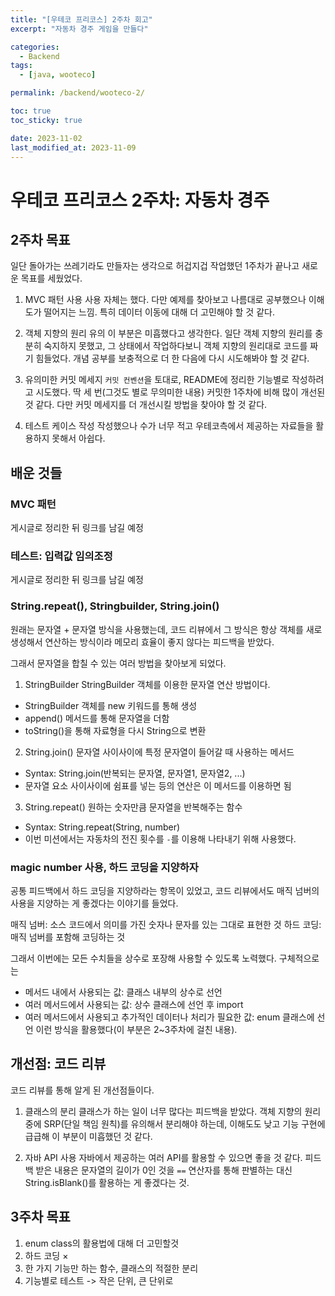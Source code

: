 ```yaml
---
title: "[우테코 프리코스] 2주차 회고"
excerpt: "자동차 경주 게임을 만들다"

categories:
  - Backend
tags:
  - [java, wooteco]

permalink: /backend/wooteco-2/

toc: true
toc_sticky: true

date: 2023-11-02
last_modified_at: 2023-11-09
---
```

# 우테코 프리코스 2주차: 자동차 경주

## 2주차 목표
일단 돌아가는 쓰레기라도 만들자는 생각으로 허겁지겁 작업했던 1주차가 끝나고 새로운 목표를 세웠었다. 

1. MVC 패턴 사용
사용 자체는 했다. 다만 예제를 찾아보고 나름대로 공부했으나 이해도가 떨어지는 느낌. 특히 데이터 이동에 대해 더 고민해야 할 것 같다. 

2. 객체 지향의 원리 유의
이 부분은 미흡했다고 생각한다. 일단 객체 지향의 원리를 충분히 숙지하지 못했고, 그 상태에서 작업하다보니 객체 지향의 원리대로 코드를 짜기 힘들었다.
개념 공부를 보충적으로 더 한 다음에 다시 시도해봐야 할 것 같다. 

3. 유의미한 커밋 메세지
`커밋 컨벤션`을 토대로, README에 정리한 기능별로 작성하려고 시도했다. 딱 세 번(그것도 별로 무의미한 내용) 커밋한 1주차에 비해 많이 개선된 것 같다.
다만 커밋 메세지를 더 개선시킬 방법을 찾아야 할 것 같다. 

4. 테스트 케이스 작성
작성했으나 수가 너무 적고 우테코측에서 제공하는 자료들을 활용하지 못해서 아쉽다. 

## 배운 것들 

### MVC 패턴 

게시글로 정리한 뒤 링크를 남길 예정 

### 테스트: 입력값 임의조정 

게시글로 정리한 뒤 링크를 남길 예정 

### String.repeat(), Stringbuilder, String.join() 

원래는 문자열 + 문자열 방식을 사용했는데, 코드 리뷰에서 그 방식은 항상 객체를 새로 생성해서 연산하는 방식이라 메모리 효율이 좋지 않다는 피드백을 받았다. 

그래서 문자열을 합칠 수 있는 여러 방법을 찾아보게 되었다. 

1. StringBuilder
StringBuilder 객체를 이용한 문자열 연산 방법이다.
- StringBuilder 객체를 new 키워드를 통해 생성
- append() 메서드를 통해 문자열을 더함
- toString()을 통해 자료형을 다시 String으로 변환 

2. String.join()
문자열 사이사이에 특정 문자열이 들어갈 때 사용하는 메서드
- Syntax: String.join(반복되는 문자열, 문자열1, 문자열2, ...)
- 문자열 요소 사이사이에 쉼표를 넣는 등의 연산은 이 메서드를 이용하면 됨 

3. String.repeat()
원하는 숫자만큼 문자열을 반복해주는 함수
- Syntax: String.repeat(String, number)
- 이번 미션에서는 자동차의 전진 횟수를 `-`를 이용해 나타내기 위해 사용했다. 

### magic number 사용, 하드 코딩을 지양하자
공통 피드백에서 하드 코딩을 지양하라는 항목이 있었고, 코드 리뷰에서도 매직 넘버의 사용을 지양하는 게 좋겠다는 이야기를 들었다. 

매직 넘버: 소스 코드에서 의미를 가진 숫자나 문자를 있는 그대로 표현한 것
하드 코딩: 매직 넘버를 포함해 코딩하는 것 

그래서 이번에는 모든 수치들을 상수로 포장해 사용할 수 있도록 노력했다.
구체적으로는
- 메서드 내에서 사용되는 값: 클래스 내부의 상수로 선언
- 여러 메서드에서 사용되는 값: 상수 클래스에 선언 후 import
- 여러 메서드에서 사용되고 추가적인 데이터나 처리가 필요한 값: enum 클래스에 선언
이런 방식을 활용했다(이 부분은 2~3주차에 걸친 내용). 

## 개선점: 코드 리뷰
코드 리뷰를 통해 알게 된 개선점들이다. 

1. 클래스의 분리
클래스가 하는 일이 너무 많다는 피드백을 받았다.
객체 지향의 원리 중에 SRP(단일 책임 원칙)를 유의해서 분리해야 하는데, 이해도도 낮고 기능 구현에 급급해 이 부분이 미흡했던 것 같다. 

2. 자바 API 사용
자바에서 제공하는 여러 API를 활용할 수 있으면 좋을 것 같다.
피드백 받은 내용은 문자열의 길이가 0인 것을 `==` 연산자를 통해 판별하는 대신 String.isBlank()를 활용하는 게 좋겠다는 것. 

## 3주차 목표 

1. enum class의 활용법에 대해 더 고민할것
2. 하드 코딩 ×
3. 한 가지 기능만 하는 함수, 클래스의 적절한 분리
4. 기능별로 테스트 -> 작은 단위, 큰 단위로